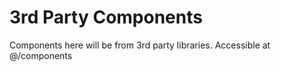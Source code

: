 # 3rd Party Components

Components here will be from 3rd party libraries. Accessible at @/components
